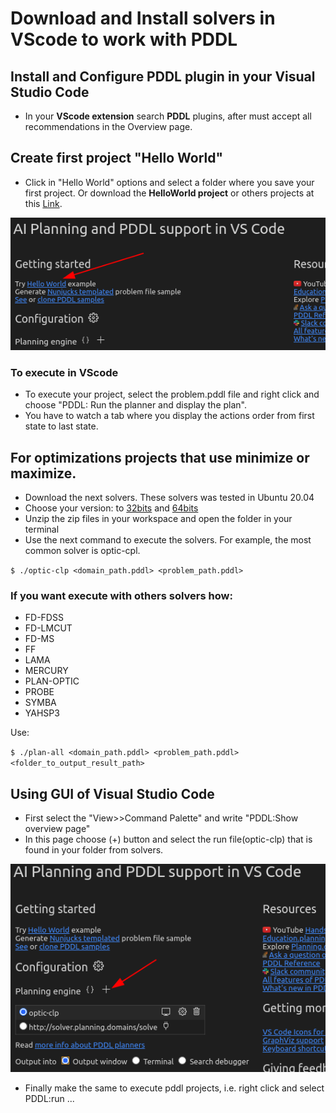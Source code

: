 # Download and Install solvers in VScode to work with PDDL

## Install and Configure PDDL plugin in your Visual Studio Code

- In your **VScode extension** search **PDDL** plugins, after must accept all recommendations in the Overview page.

## Create first project &quot;Hello World&quot;

- Click in &quot;Hello World&quot; options and select a folder where you save your first project. Or download the **HelloWorld project** or others projects at this [Link](https://github.com/hpaucar/autonomous-system-repo).

![](image1.png)

### To execute in VScode
- To execute your project, select the problem.pddl file and right click and choose &quot;PDDL: Run the planner and display the plan&quot;.
- You have to watch a tab where you display the actions order from first state to last state.

## For optimizations projects that use minimize or maximize.

- Download the next solvers. These solvers was tested in Ubuntu 20.04
- Choose your version: to [32bits](https://drive.google.com/file/d/1u2yJTUpDOPD0YoyfRjwhTgkWW5sfZWmQ/view?usp=sharing) and [64bits](https://drive.google.com/file/d/1KSKZQ6PBbsavlJTxEhQLkq6sJ6nE1nQR/view?usp=sharing)
- Unzip the zip files in your workspace and open the folder in your terminal
- Use the next command to execute the solvers. For example, the most common solver is optic-cpl.

`$ ./optic-clp <domain_path.pddl> <problem_path.pddl>`

### If you want execute with others solvers how:

- FD-FDSS
- FD-LMCUT
- FD-MS
- FF
- LAMA
- MERCURY
- PLAN-OPTIC
- PROBE
- SYMBA
- YAHSP3

Use:

`$ ./plan-all <domain_path.pddl> <problem_path.pddl> <folder_to_output_result_path>`

## Using GUI of Visual Studio Code

- First select the "View>>Command Palette" and write "PDDL:Show overview page"
- In this page choose (+) button and select the run file(optic-clp) that is found in your folder from solvers.

![](image2.png)

- Finally make the same to execute pddl projects, i.e. right click and select PDDL:run ...
